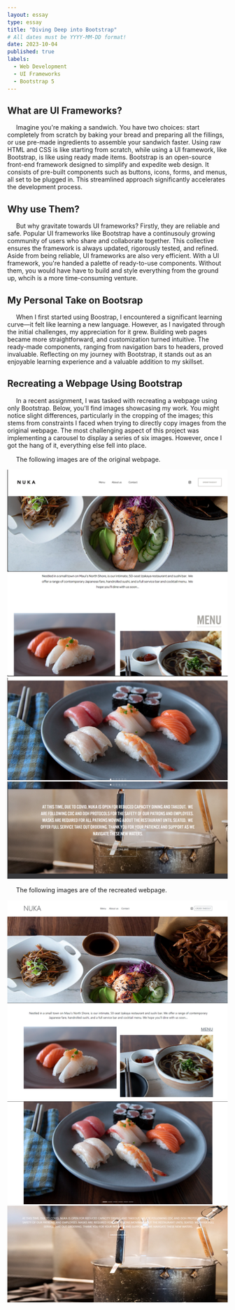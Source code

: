```yaml
---
layout: essay
type: essay
title: "Diving Deep into Bootstrap"
# All dates must be YYYY-MM-DD format!
date: 2023-10-04
published: true
labels:
  - Web Development
  - UI Frameworks
  - Bootstrap 5
---
```


<style>
  /* Define CSS styles for paragraphs */
  p {
    text-indent: 20px; /* Indent the paragraphs */
    margin-bottom: 15px; /* Add spacing between paragraphs */
  }
</style>

## What are UI Frameworks?
<p>Imagine you're making a sandwich. You have two choices: start completely from scratch by baking your bread and preparing all the fillings, or use pre-made ingredients to assemble your sandwich faster. Using raw HTML and CSS is like starting from scratch, while using a UI framework, like Bootstrap, is like using ready made items. Bootstrap is an open-source front-end framework designed to simplify and expedite web design. It consists of pre-built components such as buttons, icons, forms, and menus, all set to be plugged in. This streamlined approach significantly accelerates the development process.</p>

## Why use Them?
<p>But why gravitate towards UI frameworks? Firstly, they are reliable and safe. Popular UI frameworks like Bootstrap have a continusouly growing community of users who share and collaborate together. This collective ensures the framework is always updated, rigorously tested, and refined. Aside from being reliable, UI frameworks are also very efficient. With a UI framework, you're handed a palette of ready-to-use components. Without them, you would have have to build and style everything from the ground up, whcih is a more time-consuming venture.</p>

## My Personal Take on Bootsrap
<p>When I first started using Boostrap, I encountered a significant learning curve—it felt like learning a new language. However, as I navigated through the initial challenges, my appreciation for it grew. Building web pages became more straightforward, and customization turned intuitive. The ready-made components, ranging from navigation bars to headers, proved invaluable. Reflecting on my journey with Bootstrap, it stands out as an enjoyable learning experience and a valuable addition to my skillset.</p>

## Recreating a Webpage Using Bootstrap
<p>In a recent assignment, I was tasked with recreating a webpage using only Bootstrap. Below, you'll find images showcasing my work. You might notice slight differences, particularly in the cropping of the images; this stems from constraints I faced when trying to directly copy images from the original webpage. The most challenging aspect of this project was implementing a carousel to display a series of six images. However, once I got the hang of it, everything else fell into place.</p>

<p class="font-weight-bold">The following images are of the original webpage.</p>
<div class="row">
    <div class="col-6"><img src="/img/nuka_Original_1.png" alt="Nuka Original Image 1" class="img-fluid"></div>
    <div class="col-6"><img src="/img/nuka_Original_2.png" alt="Nuka Original Image 2" class="img-fluid"></div>
</div>
<div class="row mb-4">
    <div class="col-6"><img src="/img/nuka_Original_3.png" alt="Nuka Original Image 3" class="img-fluid"></div>
    <div class="col-6"><img src="/img/nuka_Original_4.png" alt="Nuka Original Image 4" class="img-fluid"></div>
</div>

<p class="font-weight-bold">The following images are of the recreated webpage.</p>
<div class="row">
    <div class="col-6"><img src="/img/nuka_Recreate_1.png" alt="Nuka Recreated Image 1" class="img-fluid"></div>
    <div class="col-6"><img src="/img/nuka_Recreate_2.png" alt="Nuka Recreated Image 2" class="img-fluid"></div>
</div>
<div class="row">
    <div class="col-6"><img src="/img/nuka_Recreate_3.png" alt="Nuka Recreated Image 3" class="img-fluid"></div>
    <div class="col-6"><img src="/img/nuka_Recreate_4.png" alt="Nuka Recreated Image 4" class="img-fluid"></div>
</div>

